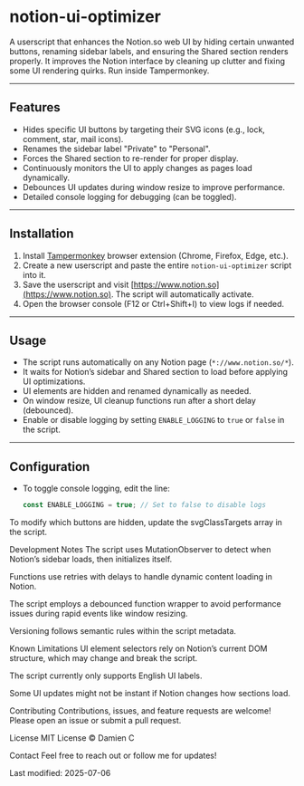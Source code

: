 # notion-ui-optimizer

A userscript that enhances the Notion.so web UI by hiding certain unwanted buttons, renaming sidebar labels, and ensuring the Shared section renders properly. It improves the Notion interface by cleaning up clutter and fixing some UI rendering quirks. Run inside Tampermonkey.

---

## Features

- Hides specific UI buttons by targeting their SVG icons (e.g., lock, comment, star, mail icons).  
- Renames the sidebar label "Private" to "Personal".  
- Forces the Shared section to re-render for proper display.  
- Continuously monitors the UI to apply changes as pages load dynamically.  
- Debounces UI updates during window resize to improve performance.  
- Detailed console logging for debugging (can be toggled).

---

## Installation

1. Install [Tampermonkey](https://www.tampermonkey.net/) browser extension (Chrome, Firefox, Edge, etc.).  
2. Create a new userscript and paste the entire `notion-ui-optimizer` script into it.  
3. Save the userscript and visit [https://www.notion.so](https://www.notion.so). The script will automatically activate.  
4. Open the browser console (F12 or Ctrl+Shift+I) to view logs if needed.

---

## Usage

- The script runs automatically on any Notion page (`*://www.notion.so/*`).  
- It waits for Notion’s sidebar and Shared section to load before applying UI optimizations.  
- UI elements are hidden and renamed dynamically as needed.  
- On window resize, UI cleanup functions run after a short delay (debounced).  
- Enable or disable logging by setting `ENABLE_LOGGING` to `true` or `false` in the script.

---

## Configuration

- To toggle console logging, edit the line:  
  ```js
  const ENABLE_LOGGING = true; // Set to false to disable logs

To modify which buttons are hidden, update the svgClassTargets array in the script.

Development Notes
The script uses MutationObserver to detect when Notion’s sidebar loads, then initializes itself.

Functions use retries with delays to handle dynamic content loading in Notion.

The script employs a debounced function wrapper to avoid performance issues during rapid events like window resizing.

Versioning follows semantic rules within the script metadata.

Known Limitations
UI element selectors rely on Notion’s current DOM structure, which may change and break the script.

The script currently only supports English UI labels.

Some UI updates might not be instant if Notion changes how sections load.

Contributing
Contributions, issues, and feature requests are welcome! Please open an issue or submit a pull request.

License
MIT License © Damien C

Contact
Feel free to reach out or follow me for updates!

Last modified: 2025-07-06
